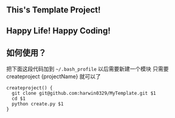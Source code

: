 ## This's Template Project!
## Happy Life! Happy Coding!

## 如何使用？

把下面这段代码加到 ` ~/.bash_profile ` 以后需要新建一个模块 只需要 createproject {projectName} 就可以了

```
createproject() {
  git clone git@github.com:harwin0329/MyTemplate.git $1
  cd $1
  python create.py $1
}

```
